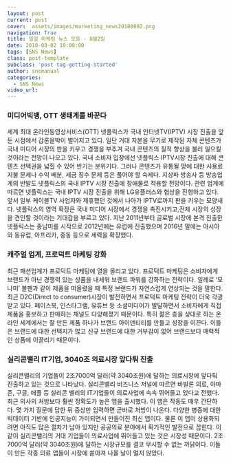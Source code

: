 ```yaml
---
layout: post
current: post
cover:  assets/images/marketing_news20180802.png 
navigation: True
title: 일일 마케팅 뉴스 모음 - 8월2일
date: 2018-08-02 10:00:00
tags: [SNS News]
class: post-template
subclass: 'post tag-getting-started'
author: snsmanual
categories:
  - SNS News
video_url: 
---
```


### **미디어빅뱅, OTT 생태계를 바꾼다**

세계 최대 온라인동영상서비스(OTT) 넷플릭스가 국내 인터넷TV(IPTV)
시장 진출을 앞둔 시점에서 갑론을박이 벌어지고 있다.
일단 거대 자본을 무기로 제작된 자체 콘텐츠가 국내 미디어 시장의 판을 키우고 경쟁을 부추겨
국내 콘텐츠의 질적 향상을 불러 일으킬 것이라는 전망이 나오고 있다.
국내 소비자 입장에선 넷플릭스 IPTV시장 진출에 대해 콘텐츠 선택권을 넓힐 수 있어 반기는 분위기다.
그러나 콘텐츠가 유통될 망에 대한 사용료 지불 문제나 수익 배분, 세금 징수 문제 등은 풀어야 할 숙제다.
지상파 방송사 등 방송업계의 반발도 넷플릭스의 국내 IPTV 시장 진출에 장애물로 작용할 전망이다.
관련 업계에 따르면 넷플릭스는 국내 IPTV 시장 진출을 위해 LG유플러스와 협상을 진행하고 있다.
앞서 일부 케이블TV 사업자와 제휴했던 것에서 나아가 IPTV로까지 판을 키우는 모양새다.
넷플릭스의 영역 확장은 국내 미디어 시장에서 경쟁을 촉진시키고,전체 시장의 성장을 견인할 것이라는 기대감을 부르고 있다.
지난 2011년부터 글로벌 시장에 본격 진출한 넷플릭스는 중남미를 시작으로 2012년에는
유럽에 진출했으며 2016년 말에는 아시아와 동유럽, 아프리카, 중동 등으로 세력을 확장했다.


### **캐주얼 업계, 프로덕트 마케팅 강화**

최근 패션업계가 프로덕트 마케팅에 열을 올리고 있다.
프로덕트 마케팅은 소비자에게 브랜드가 아닌 경쟁력 있는 상품을 내세워 브랜드 파워를 강화하는 전략이다.
일례로 ‘모나미’ 볼펜과 같이 제품을 떠올렸을 때 특정 브랜드가 자연스럽게 연상되는 것을 말한다.
최근 D2C(Direct to consumer)시장이 발전하면서 프로덕트 마케팅 전략이 더욱 각광받고 있다.
페이스북, 인스타그램, 유튜브 등 소셜미디어가 발달하면서 소비자에게 직접 제품을 홍보하고 판매하는 채널도 다양해졌기 때문이다.
특히 젊은 층을 상대로 하는 온라인 세계에서는 잘 만든 제품 하나가 브랜드 아이덴티티를 만들고 성장을 이끈다.
이들은 브랜드에 대한 선택지가 많고 신규 브랜드에 대한 거부감이 없어 브랜드보다 매력적인 상품에 이끌리기 때문이다.


### **실리콘밸리 IT기업, 3040조 의료시장 앞다퉈 진출**

실리콘밸리의 기업들이 2조7000억 달러(약 3040조원)에 달하는 의료시장에 앞다퉈 진출하고 있는 것으로 나타났다.
실리콘밸리 비즈니스 저널에 따르면 바빌론 의료, 아마존, 구글, 애플 등 실리콘 벨리의 IT기업들이 의료사업에 속속 뛰어들고 있다고 전했다.
최근 의사의 처방보다 훨씬 정확도가 높은 앱을 출시했다.
이 앱은 작동도 매우 간단하다. 몇 가지 질문에 답한 뒤 증상만 입력하면 곧바로 처방이 나온다.
다양한 병증에 대한 빅데이터 기반에 인공지능이 가미되면서 만들어진 최신 앱이다.
물론 이 앱이 상용화되려면 아직도 많은 절차가 남아 있지만 공공의료 분야에서 획기적인 발전으로 꼽힌다.
이 같이 실리콘밸리의 거대 기업들이 의료사업에 뛰어들고 있는 것은 시장성 때문이다.
2조7000억 달러(약 3040조원)에 달하는 시장규모를 결코 무시할 수 없는 까닭이다.
이들이 만든 각종 의료 앱들이 시장에 쏟아져 나올 날이 멀지 않았다.